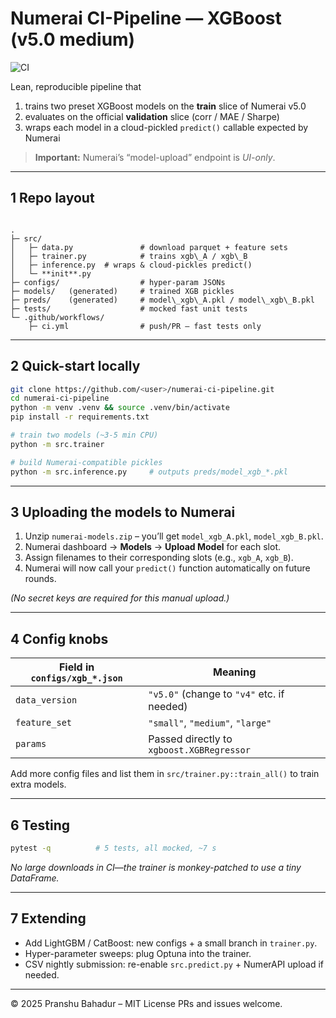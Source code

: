 # Numerai CI-Pipeline — XGBoost (v5.0 medium)

![CI](https://github.com/<your-user>/numerai-ci-pipeline/actions/workflows/ci.yml/badge.svg)

Lean, reproducible pipeline that

1. trains two preset XGBoost models on the **train** slice of Numerai v5.0  
2. evaluates on the official **validation** slice (corr / MAE / Sharpe)  
3. wraps each model in a cloud-pickled `predict()` callable expected by Numerai  

> **Important:** Numerai’s “model-upload” endpoint is *UI-only*.  

---

## 1 Repo layout

```

.
├─ src/
│   ├─ data.py               # download parquet + feature sets
│   ├─ trainer.py            # trains xgb\_A / xgb\_B
│   ├─ inference.py  # wraps & cloud-pickles predict()
│   └─ **init**.py
├─ configs/                  # hyper-param JSONs
├─ models/   (generated)     # trained XGB pickles
├─ preds/    (generated)     # model\_xgb\_A.pkl / model\_xgb\_B.pkl
├─ tests/                    # mocked fast unit tests
└─ .github/workflows/
	├─ ci.yml                # push/PR – fast tests only

````

---

## 2 Quick-start locally

```bash
git clone https://github.com/<user>/numerai-ci-pipeline.git
cd numerai-ci-pipeline
python -m venv .venv && source .venv/bin/activate
pip install -r requirements.txt

# train two models (~3-5 min CPU)
python -m src.trainer

# build Numerai-compatible pickles
python -m src.inference.py     # outputs preds/model_xgb_*.pkl
````

---

## 3 Uploading the models to Numerai

1. Unzip `numerai-models.zip` – you’ll get
   `model_xgb_A.pkl`, `model_xgb_B.pkl`.
2. Numerai dashboard → **Models** → **Upload Model** for each slot.
3. Assign filenames to their corresponding slots (e.g., `xgb_A`, `xgb_B`).
4. Numerai will now call your `predict()` function automatically on future rounds.

*(No secret keys are required for this manual upload.)*

---

## 4 Config knobs

| Field in `configs/xgb_*.json` | Meaning                                    |
| ----------------------------- | ------------------------------------------ |
| `data_version`                | `"v5.0"` (change to `"v4"` etc. if needed) |
| `feature_set`                 | `"small"`, `"medium"`, `"large"`           |
| `params`                      | Passed directly to `xgboost.XGBRegressor`  |

Add more config files and list them in `src/trainer.py::train_all()` to train extra models.

---

## 6 Testing

```bash
pytest -q          # 5 tests, all mocked, ~7 s
```

*No large downloads in CI—the trainer is monkey-patched to use a tiny DataFrame.*

---

## 7 Extending

* Add LightGBM / CatBoost: new configs + a small branch in `trainer.py`.
* Hyper-parameter sweeps: plug Optuna into the trainer.
* CSV nightly submission: re-enable `src.predict.py` + NumerAPI upload if needed.

---

© 2025 Pranshu Bahadur – MIT License
PRs and issues welcome.

